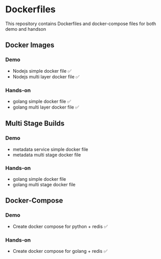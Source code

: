 # Dockerfiles

This repository contains Dockerfiles and docker-compose files for both demo and handson

## Docker Images

### Demo

- Nodejs simple docker file :white_check_mark:
- Nodejs multi layer docker file :white_check_mark:

### Hands-on

- golang simple docker file :white_check_mark:
- golang multi layer docker file :white_check_mark:

## Multi Stage Builds

### Demo

- metadata service simple docker file
- metadata multi stage docker file

### Hands-on

- golang simple docker file
- golang multi stage docker file

## Docker-Compose

### Demo
- Create docker compose for python + redis  :white_check_mark:

### Hands-on
- Create docker compose for golang + redis  :white_check_mark:

